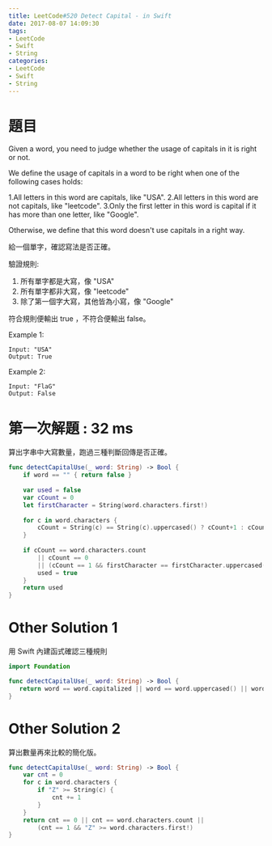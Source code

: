 ```yaml
---
title: LeetCode#520 Detect Capital - in Swift
date: 2017-08-07 14:09:30
tags:
- LeetCode
- Swift
- String
categories: 
- LeetCode
- Swift
- String
---
```


# 題目
Given a word, you need to judge whether the usage of capitals in it is right or not.
 
We define the usage of capitals in a word to be right when one of the following cases holds:

1.All letters in this word are capitals, like "USA".
2.All letters in this word are not capitals, like "leetcode".
3.Only the first letter in this word is capital if it has more than one letter, like "Google".

Otherwise, we define that this word doesn't use capitals in a right way.


給一個單字，確認寫法是否正確。

驗證規則:
1. 所有單字都是大寫，像 "USA"
2. 所有單字都非大寫，像 "leetcode"
3. 除了第一個字大寫，其他皆為小寫，像 "Google"

符合規則便輸出 true ，不符合便輸出 false。

Example 1:
```
Input: "USA"
Output: True
```

Example 2:
```
Input: "FlaG"
Output: False
```



# 第一次解題 : 32 ms
算出字串中大寫數量，跑過三種判斷回傳是否正確。
``` swift
func detectCapitalUse(_ word: String) -> Bool {
    if word == "" { return false }
    
    var used = false
    var cCount = 0
    let firstCharacter = String(word.characters.first!)
    
    for c in word.characters {
        cCount = String(c) == String(c).uppercased() ? cCount+1 : cCount+0
    }
    
    if cCount == word.characters.count
        || cCount == 0
        || (cCount == 1 && firstCharacter == firstCharacter.uppercased()) {
        used = true
    }
    return used
}
```


# Other Solution 1
用 Swift 內建函式確認三種規則

``` swift
import Foundation

func detectCapitalUse(_ word: String) -> Bool {
   return word == word.capitalized || word == word.uppercased() || word == word.lowercased()
}
```

# Other Solution 2 
 
算出數量再來比較的簡化版。

``` swift
func detectCapitalUse(_ word: String) -> Bool {
    var cnt = 0
    for c in word.characters {
        if "Z" >= String(c) {
            cnt += 1
        }
    }
    return cnt == 0 || cnt == word.characters.count ||
        (cnt == 1 && "Z" >= word.characters.first!)
}
```









